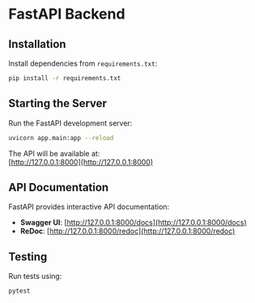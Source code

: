 # FastAPI Backend

## Installation

Install dependencies from `requirements.txt`:
```bash
pip install -r requirements.txt
```

## Starting the Server

Run the FastAPI development server:
```bash
uvicorn app.main:app --reload
```

The API will be available at:  
[http://127.0.0.1:8000](http://127.0.0.1:8000)

## API Documentation

FastAPI provides interactive API documentation:

- **Swagger UI**: [http://127.0.0.1:8000/docs](http://127.0.0.1:8000/docs)  
- **ReDoc**: [http://127.0.0.1:8000/redoc](http://127.0.0.1:8000/redoc)  

## Testing

Run tests using:
```bash
pytest
```